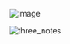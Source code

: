 ![image](https://user-images.githubusercontent.com/48095964/126878900-56cb720b-2d6c-4d39-95ee-112832c4a3f0.jpg)

![three_notes](https://user-images.githubusercontent.com/48095964/129930895-112b7265-7113-4f7c-b1e8-d69007785e96.jpeg)

